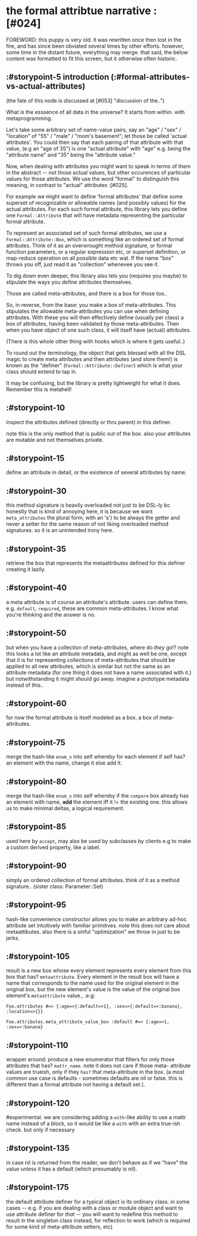 # the formal attribtue narrative :[#024]

FOREWORD: this puppy is very old. it was rewritten once then lost in the fire,
and has since been obviated several times by other efforts. however, some time
in the distant future, everything may merge. that said, the below content was
formatted to fit this screen, but it otherwise often historic.



## :#storypoint-5 introduction (:#formal-attributes-vs-actual-attributes)

(the fate of this node is discussed at [#053] "discussion of the..")

What is the esssence of all data in the universe? It starts from within. with
metaprogramming.

Let's take some arbitrary set of name-value pairs, say an
"age" / "sex" / "location" of "55" / "male" / "mom's basement"; let those be
called 'actual attributes'. You could then say that each pairing of that
attribute with that value, (e.g an "age of 35") is one "actual attribute"
with "age" e.g. being the "attribute name" and "35" being the
"attribute value."

Now, when dealing with attributes you might want to speak in terms of them in
the abstract -- not those actual values, but other occurences of particular
values for those attributes. We use the word "formal" to distinguish this
meaning, in contrast to "actual" attributes :[#025].

For example we might want to define 'formal attributes' that define some
superset of recognizable or allowable names (and possibly values) for the
actual attributes. For each such formal attribute, this library lets you
define one `Formal::Attribute` that will have metadata representing the
particular formal attribute.

To represent an associated set of such formal attributes, we use a
`Formal::Attribute::Box`, which is something like an ordered set of formal
attributes. Think of it as an overwrought method signature, or formal function
parameters, or a regular expression etc, or superset definition, or map-reduce
operation on all possible data etc wat. If the name "box" throws you off, just
read it as "collection" whenevee you see it.

To dig down even deeper, this library also lets you (requires you maybe) to
stipulate the ways you define attributes themselves.

Those are called meta-attributes, and there is a box for those too..

So, in reverse, from the base: you make a box of meta-attributes. This
stipulates the allowable meta-attributes you can use when defining attributes.
With these you will then effectively define (usually per class) a box of
attributes, having been validated by those meta-attributes. Then when you have
object of one such class, it will itself have (actual) attributes.

(There is this whole other thing with hooks which is where it gets useful..)

To round out the terminology, the object that gets blessed with all the DSL
magic to create meta attributes and then attributes (and store them!) is known
as the "definer" (`Formal::Attribute::Definer`) which is what your class
should extend to tap in.

It may be confusing, but the library is pretty lightweight for what it does.
Remember this is metahell!



## :#storypoint-10

inspect the attributes defined (directly or thru parent) in this definer.

note this is the only method that is public out of the box. also your
attributes are mutable and not themselves private.



## :#storypoint-15

define an attribute in detail, or the existence of several attributes by name.



## :#storypoint-30

this method signature is heavily overloaded not just to be DSL-ly bc honestly
that is kind of annoying here, it is because we want `meta_attributes`
the plural form, with an 's') to be always the getter and never a setter for
the same reason of not liking overloaded method signatures. so it is an
unintended irony here.



## :#storypoint-35

retrieve the box that represents the metaattributes defined for this definer
creating it lazily.



## :#storypoint-40

a meta attribute is of course an attribute's attribute. users can define them.
e.g. `default`, `required`, these are common meta-attributes. I know what
you're thinking and the answer is no.



## :#storypoint-50

but when you have a collection of meta-attributes, where do *they* go!? note
this looks a lot like an attribute metadata, and might as well be one, except
that it is for representing collections of meta-attributes that should be
applied to all new attributes, which is similar but not the same as an
attribute metadata (for one thing it does not have a name associated with it.)
but notwithstanding it might should go away. imagine a prototype metadata
instead of this..



## :#storypoint-60

for now the formal attribute is itself modeled as a box, a box of meta-
attributes.



## :#storypoint-75

merge the hash-like `enum_x` into self whereby for each element if self has?
an element with the name, change it else add it.



## :#storypoint-80

merge the hash-like `enum_x` into self whereby if the `compare` box already
has an element with name, **add** the element iff it != the existing one.
this allows us to make minimal deltas, a logical requirement.



## :#storypoint-85

used here by `accept`, may also be used by subclasses by clients e.g to make a
custom derived property, like a label.



## :#storypoint-90

simply an ordered collection of formal attributes. think of it as a method
signature.. (sister class: Parameter::Set)



## :#storypoint-95

hash-like convenience constructor allows you to make an arbitrary ad-hoc
attribute set intuitively with familiar primitives. note this does not care
about metaattibutes. also there is a sinful "optimization" we throw in just to
be jerks.



## :#storypoint-105

result is a new box whose every element represents every element from this box
that has? `metaattribute`. Every element in the result box will have a name
that corresponds to the name used for the original element in the original
box, but the new element's value is the value of the original box element's
`metaattribute` value., .e.g:

    Foo.attributes #=> {:age=>{:default=>1}, :sex=>{:default=>:banana}, :location=>{}}

    Foo.attributes.meta_attribute_value_box :default #=> {:age=>1, :sex=>:banana}



## :#storypoint-110

wrapper around: produce a new enumerator that filters for only those
attributes that has? `mattr_name`. note it does not care if those meta-
attribute values are trueish, only if they `has?` that meta-attribute in the
box. (a most common use case is defaults - sometimes defaults are nil or
false. this is different than a formal attribute not having a default set.).



## :#storypoint-120

#experimental. we are considering adding a `with`-like ability to use a mattr
name instead of a block, so it would be like a `with` with an extra true-ish
check. but only if necessary



## :#storypoint-135

in case nil is returned from the reader, we don't behave as if we "have" the
value unless it has a default (which presumably is nil).



## :#storypoint-175

the default attribute definer for a typical object is its ordinary class. in
some cases -- e.g. if you are dealing with a class or module object and want
to use attribute definer for *that* -- you will want to redefine this method
to result in the singleton class instead, for reflection to work (which is
required for some kind of meta-attribute setters, etc)
